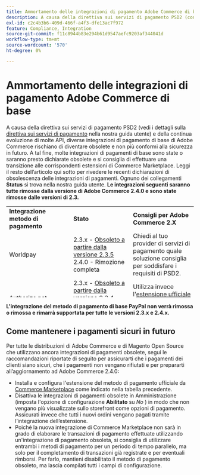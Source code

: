 ```yaml
---
title: Ammortamento delle integrazioni di pagamento Adobe Commerce di base
description: A causa della direttiva sui servizi di pagamento PSD2 (consulta i dettagli sulla [direttiva sui servizi di pagamento](https://experienceleague.adobe.com/docs/commerce-admin/start/compliance/payments/compliance-payment-services-directive.html) nella nostra guida utente) e della continua evoluzione di molte API, diverse integrazioni di pagamento di base di Adobe Commerce rischiano di diventare obsolete e non più conformi alla sicurezza in futuro. A tal fine, molte integrazioni di pagamenti di base sono state o saranno presto dichiarate obsolete e si consiglia di effettuare una transizione alle corrispondenti estensioni di Commerce Marketplace. Leggi il resto dell’articolo qui sotto per rivedere le recenti dichiarazioni di obsolescenza delle integrazioni di pagamenti. Ciascuno dei collegamenti **Status** si trova nella nostra guida utente. **Le integrazioni seguenti verranno rimosse dalla versione 2.4.0 di Adobe Commerce e diventeranno obsolete dalle versioni 2.3.**
exl-id: c2c4b3b6-409d-466f-a4f3-dfe13ac7f972
feature: Compliance, Integration
source-git-commit: f11c8944b83e294b61d9547aefc9203af344041d
workflow-type: tm+mt
source-wordcount: '570'
ht-degree: 0%

---
```


# Ammortamento delle integrazioni di pagamento Adobe Commerce di base

A causa della direttiva sui servizi di pagamento PSD2 (vedi i dettagli sulla [direttiva sui servizi di pagamento](https://experienceleague.adobe.com/docs/commerce-admin/start/compliance/payments/compliance-payment-services-directive.html) nella nostra guida utente) e della continua evoluzione di molte API, diverse integrazioni di pagamento di base di Adobe Commerce rischiano di diventare obsolete e non più conformi alla sicurezza in futuro. A tal fine, molte integrazioni di pagamenti di base sono state o saranno presto dichiarate obsolete e si consiglia di effettuare una transizione alle corrispondenti estensioni di Commerce Marketplace. Leggi il resto dell’articolo qui sotto per rivedere le recenti dichiarazioni di obsolescenza delle integrazioni di pagamenti. Ognuno dei collegamenti **Status** si trova nella nostra guida utente. **Le integrazioni seguenti saranno tutte rimosse dalla versione di Adobe Commerce 2.4.0 e sono state rimosse dalle versioni di 2.3.**

<table style="height: 243px;" width="712">
<tbody>
<tr>
<td style="width: 225.455px;"><strong>Integrazione metodo di pagamento</strong></td>
<td style="width: 226.364px;"><strong>Stato</strong></td>
<td style="width: 226.364px;"><strong>Consigli per Adobe Commerce 2.X</strong></td>
</tr>
<tr>
<td style="width: 225.455px;">Worldpay</td>
<td style="width: 226.364px;">2.3.x - <a href="https://experienceleague.adobe.com/docs/commerce-admin/config/sales/payment-methods/payment-methods.html?lang=en#recommended-solutions">Obsoleto a partire dalla versione 2.3.5</a><br>2.4.0 - Rimozione completa</td>
<td style="width: 226.364px;">Chiedi al tuo provider di servizi di pagamento quale soluzione consiglia per soddisfare i requisiti di PSD2.</td>
</tr>
<tr>
<td style="width: 225.455px;">Authorize.net</td>
<td style="width: 226.364px;">2.3.x - <a href="https://experienceleague.adobe.com/docs/commerce-admin/config/sales/payment-methods/payment-methods.html?lang=en#recommended-solutions">Obsoleto a partire dalla versione 2.3.4</a><br>2.4.0 - Rimozione completa</td>
<td style="width: 226.364px;">Utilizza invece l'<a href="https://marketplace.magento.com/authorizenet-magento-module-authorizenet.html">estensione ufficiale</a> di Commerce Marketplace.</td>
</tr>
<tr>
<td style="width: 225.455px;">Authorize.net (Direct Post)</td>
<td style="width: 226.364px;">2.3.x - <a href="https://experienceleague.adobe.com/docs/commerce-admin/config/sales/payment-methods/payment-methods.html?lang=en#recommended-solutions">Obsoleto a partire dalla versione 2.3.1</a><br>2.4.0 - Rimozione completa</td>
<td style="width: 226.364px;">Utilizza invece l'<a href="https://marketplace.magento.com/authorizenet-magento-module-authorizenet.html">estensione ufficiale</a> di Commerce Marketplace.</td>
</tr>
<tr>
<td style="width: 225.455px;">CyberSource</td>
<td style="width: 226.364px;">2.3.x - <a href="https://experienceleague.adobe.com/docs/commerce-admin/config/sales/payment-methods/payment-methods.html?lang=en#recommended-solutions">Obsoleto a partire dalla versione 2.3.3</a><br>2.4.0 - Rimozione completa</td>
<td style="width: 226.364px;">Utilizza invece l'<a href="https://marketplace.magento.com/cybersource-global-payment-management.html">estensione ufficiale</a> di Commerce Marketplace.</td>
</tr>
<tr>
<td style="width: 225.455px;">eWay</td>
<td style="width: 226.364px;">2.3.x - <a href="https://experienceleague.adobe.com/docs/commerce-admin/config/sales/payment-methods/payment-methods.html?lang=en#recommended-solutions">Obsoleto a partire dalla versione 2.3.3</a><br>2.4.0 - Rimozione completa</td>
<td style="width: 226.364px;">Chiedi al tuo provider di servizi di pagamento quale soluzione consiglia per soddisfare i requisiti di PSD2.</td>
</tr>
</tbody>
</table>

**L&#39;integrazione del metodo di pagamento di base PayPal non verrà rimossa o rimossa e rimarrà supportata per tutte le versioni 2.3.x e 2.4.x.**

## Come mantenere i pagamenti sicuri in futuro

Per tutte le distribuzioni di Adobe Commerce e di Magento Open Source che utilizzano ancora integrazioni di pagamenti obsolete, segui le raccomandazioni riportate di seguito per assicurarti che i pagamenti dei clienti siano sicuri, che i pagamenti non vengano rifiutati e per prepararti all’aggiornamento ad Adobe Commerce 2.4.0:

* Installa e configura l&#39;estensione del metodo di pagamento ufficiale da [Commerce Marketplace](https://marketplace.magento.com/extensions/payments-security/payment-integration.html?_ga=2.108129217.2105547619.1564067043-238341041.1564067043) come indicato nella tabella precedente.
* Disattiva le integrazioni di pagamenti obsolete in Amministrazione (imposta l&#39;opzione di configurazione **Abilitato** su *No* ) in modo che non vengano più visualizzate sullo storefront come opzioni di pagamento. Assicurati invece che tutti i nuovi ordini vengano pagati tramite l’integrazione dell’estensione.
* Poiché la nuova integrazione di Commerce Marketplace non sarà in grado di elaborare le transazioni di pagamento effettuate utilizzando un&#39;integrazione di pagamento obsoleta, si consiglia di utilizzare entrambi i metodi di pagamento per un periodo di tempo parallelo, ma solo per il completamento di transazioni già registrate e per eventuali rimborsi. Per farlo, mantieni disabilitato il metodo di pagamento obsoleto, ma lascia compilati tutti i campi di configurazione.
